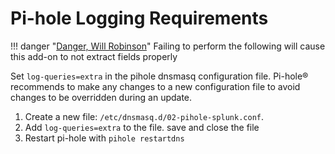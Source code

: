 # Pi-hole Logging Requirements

!!! danger "[Danger, Will Robinson](https://cultural-phenomenons.fandom.com/wiki/Danger,_Will_Robinson)"
    Failing to perform the following will cause this add-on to not extract fields properly

Set `log-queries=extra` in the pihole dnsmasq configuration file. Pi-hole® recommends to make any changes to a new configuration file to avoid changes to be overridden during an update.

1. Create a new file: `/etc/dnsmasq.d/02-pihole-splunk.conf`.
1. Add `log-queries=extra` to the file. save and close the file
1. Restart pi-hole with `pihole restartdns`
